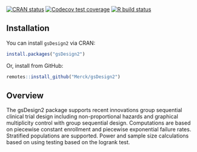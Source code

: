   <!-- badges: start -->
  [![CRAN status](https://www.r-pkg.org/badges/version/gsDesign2)](https://CRAN.R-project.org/package=gsDesign2)
  [![Codecov test coverage](https://codecov.io/gh/Merck/gsDesign2/branch/master/graph/badge.svg)](https://codecov.io/gh/Merck/gsDesign2?branch=master)
  [![R build status](https://github.com/Merck/gsDesign2/workflows/R-CMD-check/badge.svg)](https://github.com/Merck/gsDesign2/actions)
  <!-- badges: end -->
  
## Installation

You can install `gsDesign2` via CRAN:

```r
install.packages("gsDesign2")
```

Or, install from GitHub:

```r
remotes::install_github("Merck/gsDesign2")
```



## Overview

The gsDesign2 package supports recent innovations group sequential clinical trial design including non-proportional 
hazards and graphical multiplicity control with group sequential design.
Computations are based on piecewise constant enrollment and piecewise exponential failure rates.
Stratified populations are supported. 
Power and sample size calculations based on using testing based on the logrank test.
